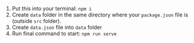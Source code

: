 1) Put this into your terminal: ```npm i```
2) Create ```data``` folder in the same directory where your ```package.json``` file is (outside ```src``` folder).
3) Create ```data.json``` file into ```data``` folder
4) Run final command to start: ```npm run serve```